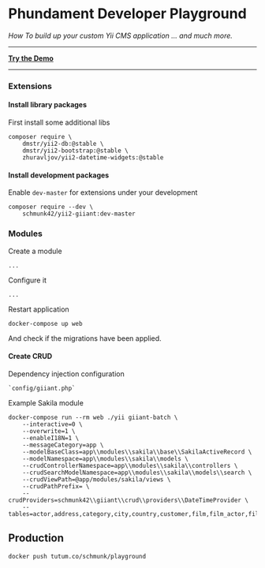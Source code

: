 # Phundament Developer Playground

*How To build up your custom Yii CMS application ... and much more.*

---

**[Try the Demo](http://playground.178.62.168.178.xip.io)**

---

### Extensions

#### Install library packages

First install some additional libs

	composer require \
		dmstr/yii2-db:@stable \
		dmstr/yii2-bootstrap:@stable \
		zhuravljov/yii2-datetime-widgets:@stable

#### Install development packages		
		
Enable `dev-master` for extensions under your development

	composer require --dev \
		schmunk42/yii2-giiant:dev-master

### Modules		
		
Create a module

	...
	
Configure it

	...
	
Restart application

	docker-compose up web
	
And check if the migrations have been applied.

#### Create CRUD

Dependency injection configuration

    `config/giiant.php`

Example Sakila module

	docker-compose run --rm web ./yii giiant-batch \
        --interactive=0 \
        --overwrite=1 \
        --enableI18N=1 \
        --messageCategory=app \
        --modelBaseClass=app\\modules\\sakila\\base\\SakilaActiveRecord \
        --modelNamespace=app\\modules\\sakila\\models \
        --crudControllerNamespace=app\\modules\\sakila\\controllers \
        --crudSearchModelNamespace=app\\modules\\sakila\\models\\search \
        --crudViewPath=@app/modules/sakila/views \
        --crudPathPrefix= \
        --crudProviders=schmunk42\\giiant\\crud\\providers\\DateTimeProvider \
        --tables=actor,address,category,city,country,customer,film,film_actor,film_category,film_text,inventory,language,payment,rental,staff,store

       
Production
----------
    
    docker push tutum.co/schmunk/playground

